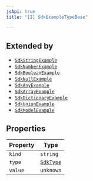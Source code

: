 ```yaml
---
jsApi: true
title: "[I] SdkExampleTypeBase"

---
```

## Extended by

- [`SdkStringExample`](SdkStringExample.md)
- [`SdkNumberExample`](SdkNumberExample.md)
- [`SdkBooleanExample`](SdkBooleanExample.md)
- [`SdkNullExample`](SdkNullExample.md)
- [`SdkAnyExample`](SdkAnyExample.md)
- [`SdkArrayExample`](SdkArrayExample.md)
- [`SdkDictionaryExample`](SdkDictionaryExample.md)
- [`SdkUnionExample`](SdkUnionExample.md)
- [`SdkModelExample`](SdkModelExample.md)

## Properties

| Property | Type |
| ------ | ------ |
| `kind` | `string` |
| `type` | [`SdkType`](../type-aliases/SdkType.md) |
| `value` | `unknown` |
